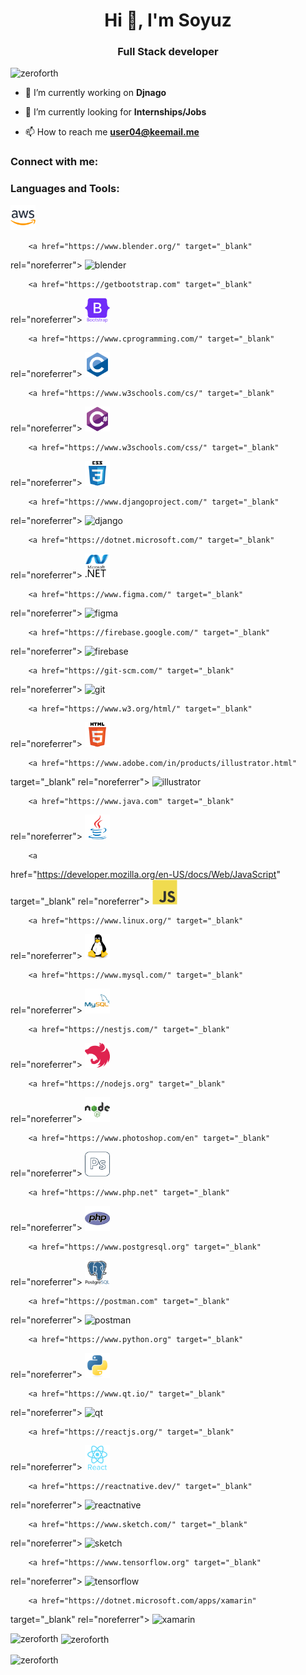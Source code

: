 <h1 align="center">Hi 👋, I'm Soyuz</h1>
<h3 align="center">Full Stack developer</h3>

<p
 align="left"> <img 
src="https://komarev.com/ghpvc/?username=zeroforth&label=Profile%20views&color=0e75b6&style=flat"
 alt="zeroforth" /> </p>

- 🔭 I’m currently working on **Djnago**

- 🌱 I’m currently looking for **Internships/Jobs**

- 📫 How to reach me **user04@keemail.me**

<h3 align="left">Connect with me:</h3>
<p align="left">
</p>

<h3 align="left">Languages and Tools:</h3>
<p
 align="left">
        <a href="https://aws.amazon.com" target="_blank" 
rel="noreferrer">
          <img 
src="https://raw.githubusercontent.com/devicons/devicon/master/icons/amazonwebservices/amazonwebservices-original-wordmark.svg"
 alt="aws" width="40" height="40"/>
        </a>
         
        <a href="https://www.blender.org/" target="_blank" 
rel="noreferrer">
          <img 
src="https://download.blender.org/branding/community/blender_community_badge_white.svg"
 alt="blender" width="40" height="40"/>
        </a>
         
        <a href="https://getbootstrap.com" target="_blank" 
rel="noreferrer">
          <img 
src="https://raw.githubusercontent.com/devicons/devicon/master/icons/bootstrap/bootstrap-plain-wordmark.svg"
 alt="bootstrap" width="40" height="40"/>
        </a>
         
        <a href="https://www.cprogramming.com/" target="_blank" 
rel="noreferrer">
          <img 
src="https://raw.githubusercontent.com/devicons/devicon/master/icons/c/c-original.svg"
 alt="c" width="40" height="40"/>
        </a>
         
        <a href="https://www.w3schools.com/cs/" target="_blank" 
rel="noreferrer">
          <img 
src="https://raw.githubusercontent.com/devicons/devicon/master/icons/csharp/csharp-original.svg"
 alt="csharp" width="40" height="40"/>
        </a>
         
        <a href="https://www.w3schools.com/css/" target="_blank" 
rel="noreferrer">
          <img 
src="https://raw.githubusercontent.com/devicons/devicon/master/icons/css3/css3-original-wordmark.svg"
 alt="css3" width="40" height="40"/>
        </a>
         
        <a href="https://www.djangoproject.com/" target="_blank" 
rel="noreferrer">
          <img src="https://cdn.worldvectorlogo.com/logos/django.svg"
 alt="django" width="40" height="40"/>
        </a>
         
        <a href="https://dotnet.microsoft.com/" target="_blank" 
rel="noreferrer">
          <img 
src="https://raw.githubusercontent.com/devicons/devicon/master/icons/dot-net/dot-net-original-wordmark.svg"
 alt="dotnet" width="40" height="40"/>
        </a>
         
        <a href="https://www.figma.com/" target="_blank" 
rel="noreferrer">
          <img 
src="https://www.vectorlogo.zone/logos/figma/figma-icon.svg" alt="figma"
 width="40" height="40"/>
        </a>
         
        <a href="https://firebase.google.com/" target="_blank" 
rel="noreferrer">
          <img 
src="https://www.vectorlogo.zone/logos/firebase/firebase-icon.svg" 
alt="firebase" width="40" height="40"/>
        </a>
         
        <a href="https://git-scm.com/" target="_blank" 
rel="noreferrer">
          <img 
src="https://www.vectorlogo.zone/logos/git-scm/git-scm-icon.svg" 
alt="git" width="40" height="40"/>
        </a>
         
        <a href="https://www.w3.org/html/" target="_blank" 
rel="noreferrer">
          <img 
src="https://raw.githubusercontent.com/devicons/devicon/master/icons/html5/html5-original-wordmark.svg"
 alt="html5" width="40" height="40"/>
        </a>
         
        <a href="https://www.adobe.com/in/products/illustrator.html" 
target="_blank" rel="noreferrer">
          <img 
src="https://www.vectorlogo.zone/logos/adobe_illustrator/adobe_illustrator-icon.svg"
 alt="illustrator" width="40" height="40"/>
        </a>
         
        <a href="https://www.java.com" target="_blank" 
rel="noreferrer">
          <img 
src="https://raw.githubusercontent.com/devicons/devicon/master/icons/java/java-original.svg"
 alt="java" width="40" height="40"/>
        </a>
         
        <a 
href="https://developer.mozilla.org/en-US/docs/Web/JavaScript" 
target="_blank" rel="noreferrer">
          <img 
src="https://raw.githubusercontent.com/devicons/devicon/master/icons/javascript/javascript-original.svg"
 alt="javascript" width="40" height="40"/>
        </a>
         
        <a href="https://www.linux.org/" target="_blank" 
rel="noreferrer">
          <img 
src="https://raw.githubusercontent.com/devicons/devicon/master/icons/linux/linux-original.svg"
 alt="linux" width="40" height="40"/>
        </a>
         
        <a href="https://www.mysql.com/" target="_blank" 
rel="noreferrer">
          <img 
src="https://raw.githubusercontent.com/devicons/devicon/master/icons/mysql/mysql-original-wordmark.svg"
 alt="mysql" width="40" height="40"/>
        </a>
         
        <a href="https://nestjs.com/" target="_blank" 
rel="noreferrer">
          <img 
src="https://raw.githubusercontent.com/devicons/devicon/master/icons/nestjs/nestjs-plain.svg"
 alt="nestjs" width="40" height="40"/>
        </a>
         
        <a href="https://nodejs.org" target="_blank" 
rel="noreferrer">
          <img 
src="https://raw.githubusercontent.com/devicons/devicon/master/icons/nodejs/nodejs-original-wordmark.svg"
 alt="nodejs" width="40" height="40"/>
        </a>
         
        <a href="https://www.photoshop.com/en" target="_blank" 
rel="noreferrer">
          <img 
src="https://raw.githubusercontent.com/devicons/devicon/master/icons/photoshop/photoshop-line.svg"
 alt="photoshop" width="40" height="40"/>
        </a>
         
        <a href="https://www.php.net" target="_blank" 
rel="noreferrer">
          <img 
src="https://raw.githubusercontent.com/devicons/devicon/master/icons/php/php-original.svg"
 alt="php" width="40" height="40"/>
        </a>
         
        <a href="https://www.postgresql.org" target="_blank" 
rel="noreferrer">
          <img 
src="https://raw.githubusercontent.com/devicons/devicon/master/icons/postgresql/postgresql-original-wordmark.svg"
 alt="postgresql" width="40" height="40"/>
        </a>
         
        <a href="https://postman.com" target="_blank" 
rel="noreferrer">
          <img 
src="https://www.vectorlogo.zone/logos/getpostman/getpostman-icon.svg" 
alt="postman" width="40" height="40"/>
        </a>
         
        <a href="https://www.python.org" target="_blank" 
rel="noreferrer">
          <img 
src="https://raw.githubusercontent.com/devicons/devicon/master/icons/python/python-original.svg"
 alt="python" width="40" height="40"/>
        </a>
         
        <a href="https://www.qt.io/" target="_blank" 
rel="noreferrer">
          <img 
src="https://upload.wikimedia.org/wikipedia/commons/0/0b/Qt_logo_2016.svg"
 alt="qt" width="40" height="40"/>
        </a>
         
        <a href="https://reactjs.org/" target="_blank" 
rel="noreferrer">
          <img 
src="https://raw.githubusercontent.com/devicons/devicon/master/icons/react/react-original-wordmark.svg"
 alt="react" width="40" height="40"/>
        </a>
         
        <a href="https://reactnative.dev/" target="_blank" 
rel="noreferrer">
          <img src="https://reactnative.dev/img/header_logo.svg" 
alt="reactnative" width="40" height="40"/>
        </a>
         
        <a href="https://www.sketch.com/" target="_blank" 
rel="noreferrer">
          <img 
src="https://www.vectorlogo.zone/logos/sketchapp/sketchapp-icon.svg" 
alt="sketch" width="40" height="40"/>
        </a>
         
        <a href="https://www.tensorflow.org" target="_blank" 
rel="noreferrer">
          <img 
src="https://www.vectorlogo.zone/logos/tensorflow/tensorflow-icon.svg" 
alt="tensorflow" width="40" height="40"/>
        </a>
         
        <a href="https://dotnet.microsoft.com/apps/xamarin" 
target="_blank" rel="noreferrer">
          <img 
src="https://raw.githubusercontent.com/detain/svg-logos/780f25886640cef088af994181646db2f6b1a3f8/svg/xamarin.svg"
 alt="xamarin" width="40" height="40"/>
        </a>
        </p>

<p><img align="left" 
src="https://github-readme-stats.vercel.app/api/top-langs?username=zeroforth&show_icons=true&locale=en&layout=compact"
 alt="zeroforth" /></p>

<p>&nbsp;<img 
align="center" 
src="https://github-readme-stats.vercel.app/api?username=zeroforth&show_icons=true&locale=en"
 alt="zeroforth" /></p>

<p><img align="center" 
src="https://github-readme-streak-stats.herokuapp.com/?user=zeroforth&"
 alt="zeroforth" /></p>


